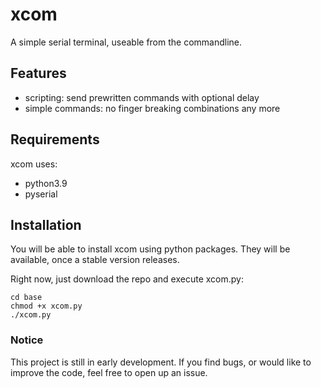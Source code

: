# xcom
A simple serial terminal, useable from the commandline.

## Features

* scripting:          send prewritten commands with optional delay
* simple commands:    no finger breaking combinations any more

## Requirements

xcom uses:

* python3.9
* pyserial

## Installation

You will be able to install xcom using python packages.
They will be available, once a stable version releases.

Right now, just download the repo and execute xcom.py:

```
cd base
chmod +x xcom.py
./xcom.py
```

### Notice
This project is still in early development. If you find bugs, or would like to improve the code, feel free to open up an issue.
